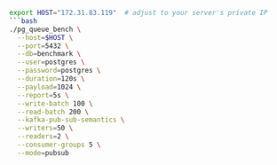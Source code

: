 ```bash
export HOST="172.31.83.119"  # adjust to your server's private IP
```bash
./pg_queue_bench \
  --host=$HOST \
  --port=5432 \
  --db=benchmark \
  --user=postgres \
  --password=postgres \
  --duration=120s \
  --payload=1024 \
  --report=5s \
  --write-batch 100 \
  --read-batch 200 \
  --kafka-pub-sub-semantics \
  --writers=50 \
  --readers=2 \
  --consumer-groups 5 \
  --mode=pubsub
```
